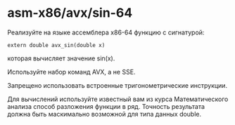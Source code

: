 # asm-x86/avx/sin-64

Реализуйте на языке ассемблера x86-64 функцию с сигнатурой:
```
extern double avx_sin(double x)
```
которая вычисляет значение sin(x).

Используйте набор команд AVX, а не SSE.

Запрещено использовать встроенные тригонометрические инструкции.

Для вычислений используйте известный вам из курса Математического анализа способ разложения функции в ряд. Точность результата должна быть маскимально возможной для типа данных double. 
